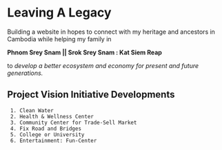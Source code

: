 # Leaving A Legacy
Building a website in hopes to connect with my heritage and ancestors in Cambodia 
while helping my family in 

**Phnom Srey Snam || Srok Srey Snam : Kat Siem Reap** 

to *develop a better ecosystem and economy for present and future generations.*

## Project Vision Initiative Developments
```
 1. Clean Water 
 2. Health & Wellness Center
 3. Community Center for Trade-Sell Market
 4. Fix Road and Bridges
 5. College or University
 6. Entertainment: Fun-Center
 ```
